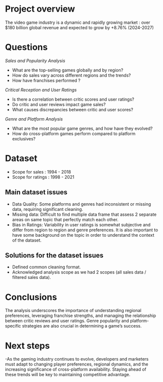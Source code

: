 # Project overview
The video game industry is a dynamic and rapidly growing market : over $180 billion global revenue and expected to grow by +8.76% (2024-2027)

# Questions 

_Sales and Popularity Analysis_
- What are the top-selling games globally and by region?
- How do sales vary across different regions and the trends?
- How have franchises performed ?

_Critical Reception and User Ratings_

- Is there a correlation between critic scores and user ratings?
- Do critic and user reviews impact game sales?
- What causes discrepancies between critic and user scores?

_Genre and Platform Analysis_

- What are the most popular game genres, and how have they evolved?
- How do cross-platform games perform compared to platform exclusives?

# Dataset 

- Scope for sales : 1994 - 2018
- Scope for ratings : 1998 - 2021



## Main dataset issues

- Data Quality: Some platforms and genres had inconsistent or missing data, requiring significant cleaning.
- Missing data: Difficult to find multiple data frame that assess 2 separate areas on same topic that perfectly match each other.
- Bias in Ratings: Variability in user ratings is somewhat subjective and differ from region to region and genre preferences.
It is also important to have some background on the topic in order to understand the context of the dataset.

## Solutions for the dataset issues
- Defined common cleaning format.
- Acknowledged analysis scope as we had 2 scopes (all sales data / filtered sales data).

# Conclusions
The analysis underscores the importance of understanding regional preferences, leveraging franchise strengths, and managing the relationship between critic reviews and user ratings. Genre popularity and platform-specific strategies are also crucial in determining a game’s success.

# Next steps
-As the gaming industry continues to evolve, developers and marketers must adapt to changing player preferences, regional dynamics, and the increasing significance of cross-platform availability. Staying ahead of these trends will be key to maintaining competitive advantage.
